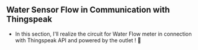 ## Water Sensor Flow in Communication with Thingspeak

- In this section, I'll realize the circuit for Water Flow meter in connection with Thingspeak API and powered by the outlet ! 🌟
